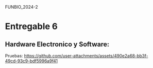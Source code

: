 FUNBIO_2024-2
# Entregable 6
## Hardware Electronico y Software:
Pruebas:
https://github.com/user-attachments/assets/490e2a68-bb3f-49cd-93c9-bdf5996a9f41

